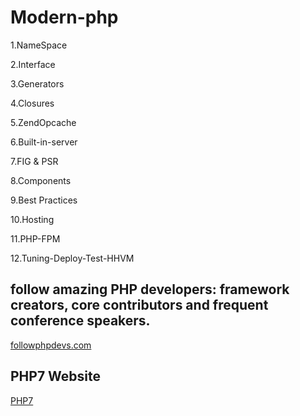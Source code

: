 # Modern-php

1.NameSpace

2.Interface

3.Generators

4.Closures

5.ZendOpcache

6.Built-in-server

7.FIG & PSR

8.Components

9.Best Practices

10.Hosting

11.PHP-FPM

12.Tuning-Deploy-Test-HHVM

## follow amazing PHP developers: framework creators, core contributors and frequent conference speakers.

[followphpdevs.com](http://followphpdevs.com)

## PHP7 Website

[PHP7](http://www.php7.site/book/php7.html)
